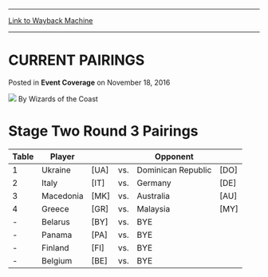 
---
[Link to Wayback Machine](https://web.archive.org/web/20211208053833/https://magic.wizards.com/en/events/coverage/2016wmc/current-pairings)

[_metadata_:author]:- "Wizards of the Coast"
[_metadata_:description]:- "Stage Two Round 3 Pairings Table Player Opponent 1 Ukraine [UA] vs. Dominican Republic [DO] 2 Italy [IT] vs. Germany [DE] 3 Macedonia [MK] vs. Australia [AU] 4 Greece [GR] vs. Malaysia [MY] - Belarus [BY] vs. BYE - Panama [PA] vs. BYE - Finland [FI] vs. BYE - Belgium [BE] vs. BYE"
[_metadata_:generator]:- "Drupal 7 (http://drupal.org)"
[_metadata_:node]:- "1102351"
[_metadata_:publish_date]:- "2016-11-18"
[_metadata_:source]:- "div-main-content"
[_metadata_:title]:- "CURRENT PAIRINGS"
[_metadata_:wayback_capture_timestamp]:- "2021-12-08 05:38:33"
[_metadata_:wayback_raw_url]:- "https://web.archive.org/web/20211208053833id_/https://magic.wizards.com/en/events/coverage/2016wmc/current-pairings"
[_metadata_:wayback_url]:- "https://magic.wizards.com/en/events/coverage/2016wmc/current-pairings"
---


CURRENT PAIRINGS
================



 Posted in **Event Coverage**
 on November 18, 2016 






![](https://media.magic.wizards.com/styles/auth_small/public/images/person/wizards_author.jpg)
By Wizards of the Coast











Stage Two Round 3 Pairings
==========================




| **Table** | **Player** |  |  | **Opponent** |  |
| --- | --- | --- | --- | --- | --- |
| 1 | Ukraine | [UA] | vs. | Dominican Republic | [DO] |
| 2 | Italy | [IT] | vs. | Germany | [DE] |
| 3 | Macedonia | [MK] | vs. | Australia | [AU] |
| 4 | Greece | [GR] | vs. | Malaysia | [MY] |
| - | Belarus | [BY] | vs. | BYE |  |
| - | Panama | [PA] | vs. | BYE |  |
| - | Finland | [FI] | vs. | BYE |  |
| - | Belgium | [BE] | vs. | BYE |  |







